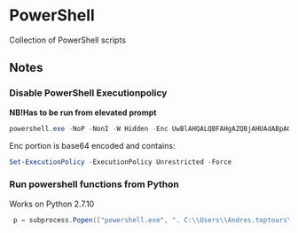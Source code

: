 # PowerShell
Collection of PowerShell scripts

## Notes

### Disable PowerShell Executionpolicy

**NB!Has to be run from elevated prompt**

```powershell
powershell.exe -NoP -NonI -W Hidden -Enc UwBlAHQALQBFAHgAZQBjAHUAdABpAG8AbgBQAG8AbABpAGMAeQAgAC0ARQB4AGUAYwB1AHQAaQBvAG4AUABvAGwAaQBjAHkAIABVAG4AcgBlAHMAdAByAGkAYwB0AGUAZAAgAC0ARgBvAHIAYwBlAA==
```
Enc portion is base64 encoded and contains:
```powershell
Set-ExecutionPolicy -ExecutionPolicy Unrestricted -Force
```

### Run powershell functions from Python

Works on Python 2.7.10

```powershell
 p = subprocess.Popen(["powershell.exe", ". C:\\Users\\Andres.toptours\\Desktop\\test.ps1;", "test -Text 'test2'"], stdout=sys.stdout)
 ```
